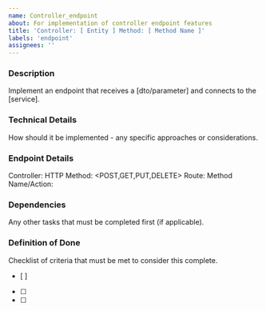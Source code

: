```yaml
---
name: Controller_endpoint
about: For implementation of controller endpoint features
title: 'Controller: [ Entity ] Method: [ Method Name ]'
labels: 'endpoint'
assignees: ''
---
```


### Description
Implement an endpoint that receives a [dto/parameter] and connects to the [service].

### Technical Details
How should it be implemented -  any specific approaches or considerations.

### Endpoint Details
Controller: <ControllerName>
HTTP Method: <POST,GET,PUT,DELETE>
Route: <Route>
Method Name/Action: <ActionName>

### Dependencies
Any other tasks that must be completed first (if applicable).

### Definition of Done
Checklist of criteria that must be met to consider this complete.
- [ ]
- [ ]
- [ ]
